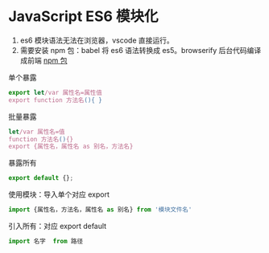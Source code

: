 # JavaScript ES6 模块化

1. es6 模块语法无法在浏览器，vscode 直接运行。
2. 需要安装 npm 包：babel 将 es6 语法转换成 es5。browserify 后台代码编译成前端 [npm 包](../服务端/Node.js/npm)

单个暴露

```js
export let/var 属性名=属性值
export function 方法名(){ }
```

批量暴露

```js
let/var 属性名=值
function 方法名(){}
export {属性名，属性名 as 别名，方法名}
```

暴露所有

```js
export default {};
```

使用模块：导入单个对应 export

```js
import {属性名，方法名，属性名 as 别名} from '模块文件名'
```

引入所有：对应 export default

```js
import 名字  from 路径
```
